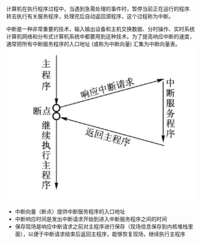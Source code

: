 计算机在执行程序过程中，当遇到急需处理的事件时，暂停当前正在运行的程序.转去执行有关服务程序，处理完后自动返回源程序，这个过程称为中断。

中断是一种非常重要的技术，输入输出设备和主机交换数据、分时操作、实时系统计算机网络和分布式计算机系统中都要用到这种技术。为了提高响应中断的速度，通常把所有中断服务程序的入口地址 (或称为中断向量) 汇集为中断向量表。
![](attachment/Pasted%20image%2020231005004208.png)


- 中断向量（断点）提供中断服务程序的入口地址
- 中断响应时间是发出中断请求开始到进入中断服务程序之间的时间
- 保存现场是响应中断请求之前对主程序进行保存（现场信息保存到内核堆栈里面），以便于中断请求结束后返回主程序，能够恢复现场，继续执行主程序
